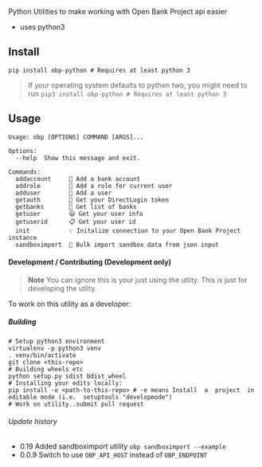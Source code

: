 Python Utilities to make working with Open Bank Project api easier

- uses python3

## Install

```
pip install obp-python # Requires at least python 3
```

> If your operating system defaults to python two, you might need to run 
  `pip3 install obp-python # Requires at least python 3` 

## Usage
```
Usage: obp [OPTIONS] COMMAND [ARGS]...

Options:
  --help  Show this message and exit.

Commands:
  addaccount     📁 Add a bank account
  addrole        🚧 Add a role for current user
  adduser        📝 Add a user
  getauth        🔑 Get your DirectLogin token
  getbanks       🏦 Get list of banks
  getuser        😃 Get your user info
  getuserid      📋 Get your user id
  init           💡 Initalize connection to your Open Bank Project instance
  sandboximport  🚜 Bulk import sandbox data from json input
```


#### Development / Contributing (Development only)

> **Note** You can ignore this is your just using the utlity. This is 
just for developing the utlity.

To work on this utility as a developer:
##### Building 

```
# Setup python3 environment
virtualenv -p python3 venv
. venv/bin/activate
git clone <this-repo>
# Building wheels etc
python setup.py sdist bdist_wheel
# Installing your edits locally:
pip install -e <path-to-this-repo> # -e means Install  a  project  in editable mode (i.e.  setuptools "developmode")
# Work on utility..submit pull request 

```
###### Update history

- 0.19 Added sandboximport utility `obp sandboximport --example`
- 0.0.9
Switch to use `OBP_API_HOST` instead of `OBP_ENDPOINT`
